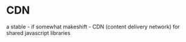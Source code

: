 # CDN
a stable - if somewhat makeshift - CDN (content delivery network) for shared javascript libraries 

